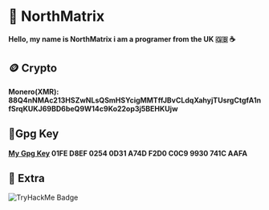 # 🗻 NorthMatrix
**Hello, my name is NorthMatrix i am a programer from the UK 🇬🇧 ☕️**
## 🪙 Crypto
**Monero(XMR): 88Q4nNMAc213HSZwNLsQSmHSYcigMMTffJBvCLdqXahyjTUsrgCtgfA1nfSrqKUKJ69BD6beQ9W14c9Ko22op3j5BEHKUjw**
## 🔐Gpg Key
**[My Gpg Key](./gpg-key.asc) 01FE D8EF 0254 0D31 A74D  F2D0 C0C9 9930 741C AAFA**
## 🚀 Extra
<img src="https://tryhackme-badges.s3.amazonaws.com/Shifter420.png" alt="TryHackMe Badge" />
